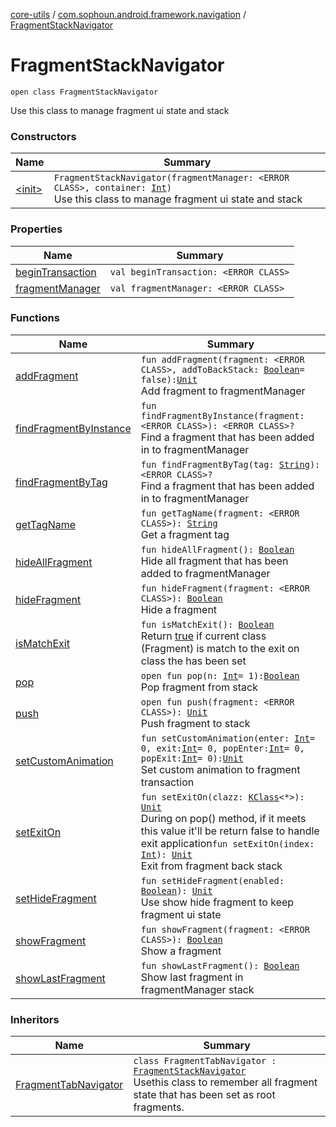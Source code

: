 [core-utils](../../index.md) / [com.sophoun.android.framework.navigation](../index.md) / [FragmentStackNavigator](./index.md)

# FragmentStackNavigator

`open class FragmentStackNavigator`

Use this class to manage fragment ui state and stack

### Constructors

| Name | Summary |
|---|---|
| [&lt;init&gt;](-init-.md) | `FragmentStackNavigator(fragmentManager: <ERROR CLASS>, container: `[`Int`](https://kotlinlang.org/api/latest/jvm/stdlib/kotlin/-int/index.html)`)`<br>Use this class to manage fragment ui state and stack |

### Properties

| Name | Summary |
|---|---|
| [beginTransaction](begin-transaction.md) | `val beginTransaction: <ERROR CLASS>` |
| [fragmentManager](fragment-manager.md) | `val fragmentManager: <ERROR CLASS>` |

### Functions

| Name | Summary |
|---|---|
| [addFragment](add-fragment.md) | `fun addFragment(fragment: <ERROR CLASS>, addToBackStack: `[`Boolean`](https://kotlinlang.org/api/latest/jvm/stdlib/kotlin/-boolean/index.html)` = false): `[`Unit`](https://kotlinlang.org/api/latest/jvm/stdlib/kotlin/-unit/index.html)<br>Add fragment to fragmentManager |
| [findFragmentByInstance](find-fragment-by-instance.md) | `fun findFragmentByInstance(fragment: <ERROR CLASS>): <ERROR CLASS>?`<br>Find a fragment that has been added in to fragmentManager |
| [findFragmentByTag](find-fragment-by-tag.md) | `fun findFragmentByTag(tag: `[`String`](https://kotlinlang.org/api/latest/jvm/stdlib/kotlin/-string/index.html)`): <ERROR CLASS>?`<br>Find a fragment that has been added in to fragmentManager |
| [getTagName](get-tag-name.md) | `fun getTagName(fragment: <ERROR CLASS>): `[`String`](https://kotlinlang.org/api/latest/jvm/stdlib/kotlin/-string/index.html)<br>Get a fragment tag |
| [hideAllFragment](hide-all-fragment.md) | `fun hideAllFragment(): `[`Boolean`](https://kotlinlang.org/api/latest/jvm/stdlib/kotlin/-boolean/index.html)<br>Hide all fragment that has been added to fragmentManager |
| [hideFragment](hide-fragment.md) | `fun hideFragment(fragment: <ERROR CLASS>): `[`Boolean`](https://kotlinlang.org/api/latest/jvm/stdlib/kotlin/-boolean/index.html)<br>Hide a fragment |
| [isMatchExit](is-match-exit.md) | `fun isMatchExit(): `[`Boolean`](https://kotlinlang.org/api/latest/jvm/stdlib/kotlin/-boolean/index.html)<br>Return [true](#) if current class (Fragment) is match to the exit on class the has been set |
| [pop](pop.md) | `open fun pop(n: `[`Int`](https://kotlinlang.org/api/latest/jvm/stdlib/kotlin/-int/index.html)` = 1): `[`Boolean`](https://kotlinlang.org/api/latest/jvm/stdlib/kotlin/-boolean/index.html)<br>Pop fragment from stack |
| [push](push.md) | `open fun push(fragment: <ERROR CLASS>): `[`Unit`](https://kotlinlang.org/api/latest/jvm/stdlib/kotlin/-unit/index.html)<br>Push fragment to stack |
| [setCustomAnimation](set-custom-animation.md) | `fun setCustomAnimation(enter: `[`Int`](https://kotlinlang.org/api/latest/jvm/stdlib/kotlin/-int/index.html)` = 0, exit: `[`Int`](https://kotlinlang.org/api/latest/jvm/stdlib/kotlin/-int/index.html)` = 0, popEnter: `[`Int`](https://kotlinlang.org/api/latest/jvm/stdlib/kotlin/-int/index.html)` = 0, popExit: `[`Int`](https://kotlinlang.org/api/latest/jvm/stdlib/kotlin/-int/index.html)` = 0): `[`Unit`](https://kotlinlang.org/api/latest/jvm/stdlib/kotlin/-unit/index.html)<br>Set custom animation to fragment transaction |
| [setExitOn](set-exit-on.md) | `fun setExitOn(clazz: `[`KClass`](https://kotlinlang.org/api/latest/jvm/stdlib/kotlin.reflect/-k-class/index.html)`<*>): `[`Unit`](https://kotlinlang.org/api/latest/jvm/stdlib/kotlin/-unit/index.html)<br>During on pop() method, if it meets this value it'll be return false to handle exit application`fun setExitOn(index: `[`Int`](https://kotlinlang.org/api/latest/jvm/stdlib/kotlin/-int/index.html)`): `[`Unit`](https://kotlinlang.org/api/latest/jvm/stdlib/kotlin/-unit/index.html)<br>Exit from fragment back stack |
| [setHideFragment](set-hide-fragment.md) | `fun setHideFragment(enabled: `[`Boolean`](https://kotlinlang.org/api/latest/jvm/stdlib/kotlin/-boolean/index.html)`): `[`Unit`](https://kotlinlang.org/api/latest/jvm/stdlib/kotlin/-unit/index.html)<br>Use show hide fragment to keep fragment ui state |
| [showFragment](show-fragment.md) | `fun showFragment(fragment: <ERROR CLASS>): `[`Boolean`](https://kotlinlang.org/api/latest/jvm/stdlib/kotlin/-boolean/index.html)<br>Show a fragment |
| [showLastFragment](show-last-fragment.md) | `fun showLastFragment(): `[`Boolean`](https://kotlinlang.org/api/latest/jvm/stdlib/kotlin/-boolean/index.html)<br>Show last fragment in fragmentManager stack |

### Inheritors

| Name | Summary |
|---|---|
| [FragmentTabNavigator](../-fragment-tab-navigator/index.md) | `class FragmentTabNavigator : `[`FragmentStackNavigator`](./index.md)<br>Use​this class to remember all fragment state that has been set as root fragments. |
